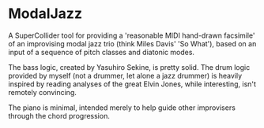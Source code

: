 # ModalJazz
A SuperCollider tool for providing a 'reasonable MIDI hand-drawn facsimile' of an improvising modal jazz trio (think Miles Davis' 'So What'), based on an input of a sequence of pitch classes and diatonic modes.  

The bass logic, created by Yasuhiro Sekine, is pretty solid.  The drum logic provided by myself (not a drummer, let alone a jazz drummer) is heavily inspired by reading analyses of the great Elvin Jones, while interesting, isn't remotely convincing.

The piano is minimal, intended merely to help guide other improvisers through the chord progression.
